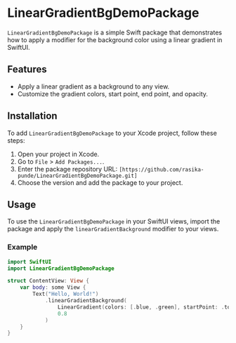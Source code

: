 # LinearGradientBgDemoPackage

`LinearGradientBgDemoPackage` is a simple Swift package that demonstrates how to apply a modifier for the background color using a linear gradient in SwiftUI.

## Features

- Apply a linear gradient as a background to any view.
- Customize the gradient colors, start point, end point, and opacity.

## Installation

To add `LinearGradientBgDemoPackage` to your Xcode project, follow these steps:

1. Open your project in Xcode.
2. Go to `File` > `Add Packages...`.
3. Enter the package repository URL: `[https://github.com/rasika-punde/LinearGradientBgDemoPackage.git]`
4. Choose the version and add the package to your project.

## Usage

To use the `LinearGradientBgDemoPackage` in your SwiftUI views, import the package and apply the `linearGradientBackground` modifier to your views.

### Example

```swift
import SwiftUI
import LinearGradientBgDemoPackage

struct ContentView: View {
    var body: some View {
        Text("Hello, World!")
            .linearGradientBackground(
                LinearGradient(colors: [.blue, .green], startPoint: .topLeading, endPoint: .bottomTrailing),
                0.8
            )
    }
}
